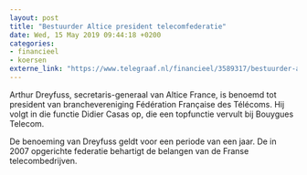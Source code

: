 ```yaml
---
layout: post
title: "Bestuurder Altice president telecomfederatie"
date: Wed, 15 May 2019 09:44:18 +0200
categories: 
- financieel 
- koersen 
externe_link: "https://www.telegraaf.nl/financieel/3589317/bestuurder-altice-president-telecomfederatie"
---
```


<p class="intro">Arthur Dreyfuss, secretaris-generaal van Altice France, is benoemd tot president van branchevereniging Fédération Française des Télécoms. Hij volgt in die functie Didier Casas op, die een topfunctie vervult bij Bouygues Telecom.</p> <p>De benoeming van Dreyfuss geldt voor een periode van een jaar. De in 2007 opgerichte federatie behartigt de belangen van de Franse telecombedrijven.</p>
